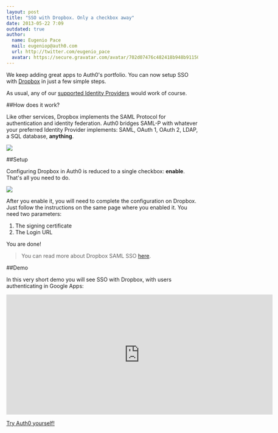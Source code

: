 ```yaml
---
layout: post
title: "SSO with Dropbox. Only a checkbox away"
date: 2013-05-22 7:09
outdated: true
author:
  name: Eugenio Pace
  mail: eugeniop@auth0.com
  url: http://twitter.com/eugenio_pace
  avatar: https://secure.gravatar.com/avatar/702d07476c482418b948b911504137a5?s=60
---
```



We keep adding great apps to Auth0's portfolio. You can now setup SSO with [Dropbox](http://www.dropbox.com) in just a few simple steps.

As usual, any of our [supported Identity Providers](https://docs.auth0.com/identityproviders) would work of course.

##How does it work?

Like other services, Dropbox implements the SAML Protocol for authentication and identity federation. Auth0 bridges SAML-P with whatever your preferred Identity Provider implements: SAML, OAuth 1, OAuth 2, LDAP, a SQL database, __anything__.

<!-- more -->

![](https://s3.amazonaws.com/blog.auth0.com/img/dropbox-architecture.png)

##Setup

Configuring Dropbox in Auth0 is reduced to a single checkbox: __enable__. That's all you need to do.

![](https://s3.amazonaws.com/blog.auth0.com/img/dropbox-auth0-setup.png)

After you enable it, you will need to complete the configuration on Dropbox. Just follow the instructions on the same page where you enabled it. You need two parameters:

1. The signing certificate
2. The Login URL

You are done!

> You can read more about Dropbox SAML SSO [here](https://www.dropbox.com/help/1909/en).

##Demo

In this very short demo you will see SSO with Dropbox, with users authenticating in Google Apps:

<iframe width="700" height="315" src="http://www.youtube.com/embed/NulZ33yrdwE?rel=0&vq=hd1080" frameborder="0" allowfullscreen></iframe>

[Try Auth0 yourself!](https://auth0.com)
